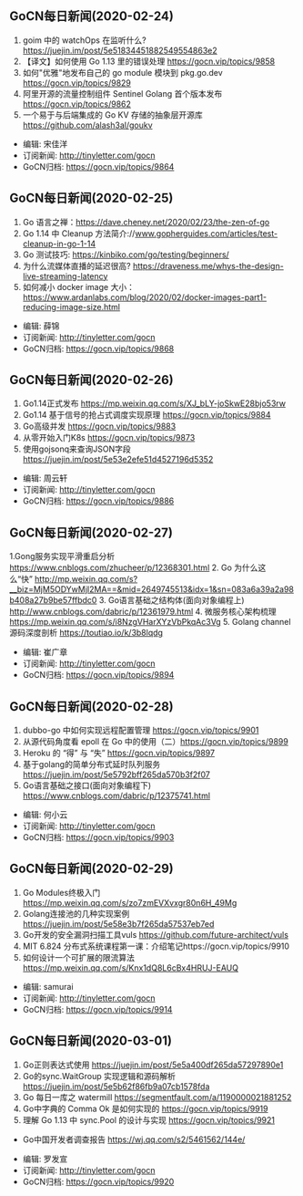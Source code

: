 ## GoCN每日新闻(2020-02-24)

1. goim 中的 watchOps 在监听什么? https://juejin.im/post/5e51834451882549554863e2
2. 【译文】如何使用 Go 1.13 里的错误处理 https://gocn.vip/topics/9858
3. 如何"优雅"地发布自己的 go module 模块到 pkg.go.dev https://gocn.vip/topics/9829
4. 阿里开源的流量控制组件 Sentinel Golang 首个版本发布 https://gocn.vip/topics/9862
5. 一个易于与后端集成的 Go KV 存储的抽象层开源库  https://github.com/alash3al/goukv

- 编辑: 宋佳洋
- 订阅新闻: http://tinyletter.com/gocn
- GoCN归档: https://gocn.vip/topics/9864

## GoCN每日新闻(2020-02-25)

1. Go 语言之禅：https://dave.cheney.net/2020/02/23/the-zen-of-go 
2. Go 1.14 中 Cleanup 方法简介://www.gopherguides.com/articles/test-cleanup-in-go-1-14
3. Go 测试技巧: https://kinbiko.com/go/testing/beginners/
4. 为什么流媒体直播的延迟很高? https://draveness.me/whys-the-design-live-streaming-latency 
5. 如何减小 docker image 大小：https://www.ardanlabs.com/blog/2020/02/docker-images-part1-reducing-image-size.html 

- 编辑: 薛锦 
- 订阅新闻: http://tinyletter.com/gocn
- GoCN归档: https://gocn.vip/topics/9868

## GoCN每日新闻(2020-02-26)
 
1. Go1.14正式发布 https://mp.weixin.qq.com/s/XJ_bLY-joSkwE28bjo53rw
2. Go1.14 基于信号的抢占式调度实现原理 https://gocn.vip/topics/9884
3. Go高级并发 https://gocn.vip/topics/9883
4. 从零开始入门K8s https://gocn.vip/topics/9873
5. 使用gojsonq来查询JSON字段 https://juejin.im/post/5e53e2efe51d4527196d5352

- 编辑: 周云轩 
- 订阅新闻: http://tinyletter.com/gocn
- GoCN归档: https://gocn.vip/topics/9886


## GoCN每日新闻(2020-02-27)
 
1.Gong服务实现平滑重启分析 https://www.cnblogs.com/zhucheer/p/12368301.html
2. Go 为什么这么“快” http://mp.weixin.qq.com/s?__biz=MjM5ODYwMjI2MA==&mid=2649745513&idx=1&sn=083a6a39a2a98b408a27b9be57ffbdc0
3. Go语言基础之结构体(面向对象编程上) http://www.cnblogs.com/dabric/p/12361979.html
4. 微服务核心架构梳理 https://mp.weixin.qq.com/s/i8NzgVHarXYzVbPkqAc3Vg
5. Golang channel 源码深度剖析 https://toutiao.io/k/3b8lqdg

- 编辑: 崔广章 
- 订阅新闻: http://tinyletter.com/gocn
- GoCN归档: https://gocn.vip/topics/9894

## GoCN每日新闻(2020-02-28)
 
1. dubbo-go 中如何实现远程配置管理 https://gocn.vip/topics/9901
2. 从源代码角度看 epoll 在 Go 中的使用（二）https://gocn.vip/topics/9899
3. Heroku 的 “得” 与 “失” https://gocn.vip/topics/9897
4. 基于golang的简单分布式延时队列服务 https://juejin.im/post/5e5792bff265da570b3f2f07
5. Go语言基础之接口(面向对象编程下)  https://www.cnblogs.com/dabric/p/12375741.html

- 编辑: 何小云 
- 订阅新闻: http://tinyletter.com/gocn
- GoCN归档: https://gocn.vip/topics/9903

## GoCN每日新闻(2020-02-29)

1. Go Modules终极入门 https://mp.weixin.qq.com/s/zo7zmEVXvxgr80n6H_49Mg
2. Golang连接池的几种实现案例 https://juejin.im/post/5e58e3b7f265da57537eb7ed
3. Go开发的安全漏洞扫描工具vuls https://github.com/future-architect/vuls
4. MIT 6.824 分布式系统课程第一课：介绍笔记https://gocn.vip/topics/9910
5. 如何设计一个可扩展的限流算法 https://mp.weixin.qq.com/s/Knx1dQ8L6cBx4HRUJ-EAUQ

- 编辑: samurai 
- 订阅新闻: http://tinyletter.com/gocn
- GoCN归档: https://gocn.vip/topics/9914

## GoCN每日新闻(2020-03-01)
1. Go正则表达式使用 https://juejin.im/post/5e5a400df265da57297890e1
2. Go的sync.WaitGroup 实现逻辑和源码解析 https://juejin.im/post/5e5b62f86fb9a07cb1578fda
3. Go 每日一库之 watermill https://segmentfault.com/a/1190000021881252
4. Go中字典的 Comma Ok 是如何实现的 https://gocn.vip/topics/9919
5. 理解 Go 1.13 中 sync.Pool 的设计与实现 https://gocn.vip/topics/9921

* Go中国开发者调查报告 https://wj.qq.com/s2/5461562/144e/

- 编辑: 罗发宣 
- 订阅新闻: http://tinyletter.com/gocn
- GoCN归档: https://gocn.vip/topics/9920
